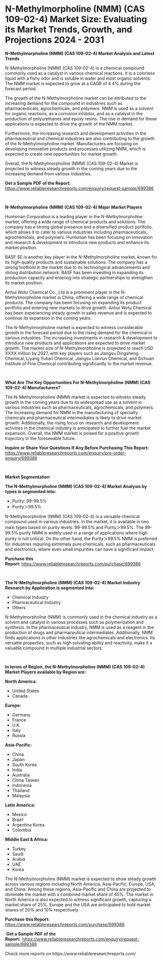 <p><h1>N-Methylmorpholine (NMM) (CAS 109-02-4) Market Size: Evaluating its Market Trends, Growth, and Projections 2024 - 2031</h1></p><p><strong>N-Methylmorpholine (NMM) (CAS 109-02-4) Market Analysis and Latest Trends</strong></p>
<p><p>N-Methylmorpholine (NMM) (CAS 109-02-4) is a chemical compound commonly used as a catalyst in various chemical reactions. It is a colorless liquid with a fishy odor and is soluble in water and most organic solvents. The NMM market is expected to grow at a CAGR of 4.4% during the forecast period.</p><p>The growth of the N-Methylmorpholine market can be attributed to the increasing demand for the compound in industries such as pharmaceuticals, agrochemicals, and polymers. NMM is used as a solvent for organic reactions, as a corrosion inhibitor, and as a catalyst in the production of polyurethanes and epoxy resins. The rise in demand for these applications is expected to drive the growth of the NMM market.</p><p>Furthermore, the increasing research and development activities in the pharmaceutical and chemical industries are also contributing to the growth of the N-Methylmorpholine market. Manufacturers are focusing on developing innovative products and processes utilizing NMM, which is expected to create new opportunities for market growth.</p><p>Overall, the N-Methylmorpholine (NMM) (CAS 109-02-4) Market is projected to witness steady growth in the coming years due to the increasing demand from various industries.</p></p>
<p><strong>Get a Sample PDF of the Report:&nbsp;</strong> <a href="https://www.reliableresearchreports.com/enquiry/request-sample/699386">https://www.reliableresearchreports.com/enquiry/request-sample/699386</a></p>
<p>&nbsp;</p>
<p><strong>N-Methylmorpholine (NMM) (CAS 109-02-4) Major Market Players</strong></p>
<p><p>Huntsman Corporation is a leading player in the N-Methylmorpholine market, offering a wide range of chemical products and solutions. The company has a strong global presence and a diversified product portfolio, which allows it to cater to various industries including pharmaceuticals, agrochemicals, and polymers. Huntsman has been focusing on innovation and research & development to introduce new products and enhance its market position.</p><p>BASF SE is another key player in the N-Methylmorpholine market, known for its high-quality products and sustainable solutions. The company has a strong foothold in the market due to its technological advancements and strong distribution network. BASF has been investing in expanding its production capacity and entering into strategic partnerships to strengthen its market position.</p><p>Anhui Wotu Chemical Co., Ltd is a prominent player in the N-Methylmorpholine market in China, offering a wide range of chemical products. The company has been focusing on expanding its product portfolio and entering new markets to drive growth. Anhui Wotu Chemical has been experiencing steady growth in sales revenue and is expected to continue its expansion in the coming years.</p><p>The N-Methylmorpholine market is expected to witness considerable growth in the forecast period due to the rising demand for the chemical in various industries. The increasing investments in research & development to introduce new products and applications are expected to drive market growth. The market size of N-Methylmorpholine is projected to reach USD XXXX million by 2027, with key players such as Jiangsu Dingsheng Chemical, Liyang Yutian Chemical, Jiangsu Lianrun Chemical, and Sichuan Institute of Fine Chemical contributing significantly to the market revenue.</p></p>
<p>&nbsp;</p>
<p><strong>What Are The Key Opportunities For N-Methylmorpholine (NMM) (CAS 109-02-4) Manufacturers?</strong></p>
<p><p>The N-Methylmorpholine (NMM) market is expected to witness steady growth in the coming years due to its widespread use as a solvent in various industries such as pharmaceuticals, agrochemicals, and polymers. The increasing demand for NMM in the manufacturing of specialty chemicals and pharmaceutical intermediates is likely to drive market growth. Additionally, the rising focus on research and development activities in the chemical industry is anticipated to further fuel the market expansion. Overall, the NMM market is poised for a positive growth trajectory in the foreseeable future.</p></p>
<p><strong>Inquire or Share Your Questions If Any Before Purchasing This Report:</strong> <a href="https://www.reliableresearchreports.com/enquiry/pre-order-enquiry/699386">https://www.reliableresearchreports.com/enquiry/pre-order-enquiry/699386</a></p>
<p>&nbsp;</p>
<p><strong>Market Segmentation</strong></p>
<p><strong>The N-Methylmorpholine (NMM) (CAS 109-02-4) Market Analysis by types is segmented into:</strong></p>
<p><ul><li>Purity: 99-99.5%</li><li>Purity＞99.5%</li></ul></p>
<p><p>N-Methylmorpholine (NMM) (CAS 109-02-4) is a versatile chemical compound used in various industries. In the market, it is available in two main types based on purity levels: 99-99.5% and Purity＞99.5%. The 99-99.5% purity NMM is widely used in a range of applications where high purity is not critical. On the other hand, the Purity＞99.5% NMM is preferred for industries requiring extremely pure chemicals, such as pharmaceuticals and electronics, where even small impurities can have a significant impact.</p></p>
<p><strong>Purchase this Report:&nbsp;</strong><a href="https://www.reliableresearchreports.com/purchase/699386">https://www.reliableresearchreports.com/purchase/699386</a></p>
<p>&nbsp;</p>
<p><strong>The N-Methylmorpholine (NMM) (CAS 109-02-4) Market Industry Research by Application is segmented into:</strong></p>
<p><ul><li>Chemical Industry</li><li>Pharmaceutical Industry</li><li>Others</li></ul></p>
<p><p>N-Methylmorpholine (NMM) is commonly used in the chemical industry as a solvent and catalyst in various processes such as polymerization and synthesis. In the pharmaceutical industry, NMM is used as a reagent in the production of drugs and pharmaceutical intermediates. Additionally, NMM finds applications in other industries like agrochemicals and electronics. Its versatile properties, such as high solvating ability and reactivity, make it a valuable compound in multiple industrial sectors.</p></p>
<p>&nbsp;</p>
<p><strong>In terms of Region, the N-Methylmorpholine (NMM) (CAS 109-02-4) Market Players available by Region are:</strong></p>
<p>
    <p> <strong> North America: </strong>
        <ul>
            <li>United States</li>
            <li>Canada</li>
        </ul>
        </p> 
    <p> <strong> Europe: </strong>
        <ul>
            <li>Germany</li>
            <li>France</li>
            <li>U.K.</li>
            <li>Italy</li>
            <li>Russia</li>
        </ul>
        </p> 
    <p> <strong> Asia-Pacific: </strong>
        <ul>
            <li>China</li>
            <li>Japan</li>
            <li>South Korea</li>
            <li>India</li>
            <li>Australia</li>
            <li>China Taiwan</li>
            <li>Indonesia</li>
            <li>Thailand</li>
            <li>Malaysia</li>
        </ul>
        </p> 
    <p> <strong> Latin America: </strong>
        <ul>
            <li>Mexico</li>
            <li>Brazil</li>
            <li>Argentina Korea</li>
            <li>Colombia</li>
        </ul>
        </p> 
    <p> <strong> Middle East & Africa: </strong>
        <ul>
            <li>Turkey</li>
            <li>Saudi</li>
            <li>Arabia</li>
            <li>UAE</li>
            <li>Korea</li>
        </ul>
    </p>
    </p>
<p><p>The N-Methylmorpholine (NMM) market is expected to show steady growth across various regions including North America, Asia-Pacific, Europe, USA, and China. Among these regions, Asia-Pacific and China are projected to dominate the market with a combined market share of 45%. The market in North America is also expected to witness significant growth, capturing a market share of 25%. Europe and the USA are anticipated to hold market shares of 20% and 10% respectively.</p></p>
<p><strong>Purchase this Report: </strong><a href="https://www.reliableresearchreports.com/purchase/699386">https://www.reliableresearchreports.com/purchase/699386</a></p>
<p>&nbsp;<strong>Get a Sample PDF of the Report:&nbsp;&nbsp;</strong><a href="https://www.reliableresearchreports.com/enquiry/request-sample/699386">https://www.reliableresearchreports.com/enquiry/request-sample/699386</a></p>
<p><strong></strong></p>
<p>Check more reports on https://www.reliableresearchreports.com/</p>
